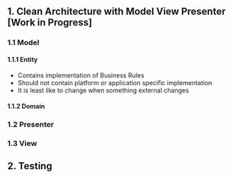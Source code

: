 ## 1. Clean Architecture with Model View Presenter [Work in Progress]

### 1.1 Model

#### 1.1.1 Entity
- Contains implementation of Business Rules
- Should not contain platform or application specific implementation
- It is least like to change when something external changes

#### 1.1.2 Domain

### 1.2 Presenter

### 1.3 View

## 2. Testing
